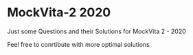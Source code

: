 # MockVita-2 2020
Just some Questions and their Solutions for MockVita 2 - 2020

Feel free to conrtibute with more optimal solutions
